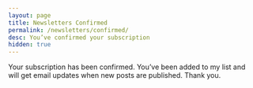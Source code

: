 ```yaml
---
layout: page
title: Newsletters Confirmed
permalink: /newsletters/confirmed/
desc: You’ve confirmed your subscription
hidden: true
---
```


Your subscription has been confirmed. You’ve been added to my list and will get email updates when new posts are published. Thank you.